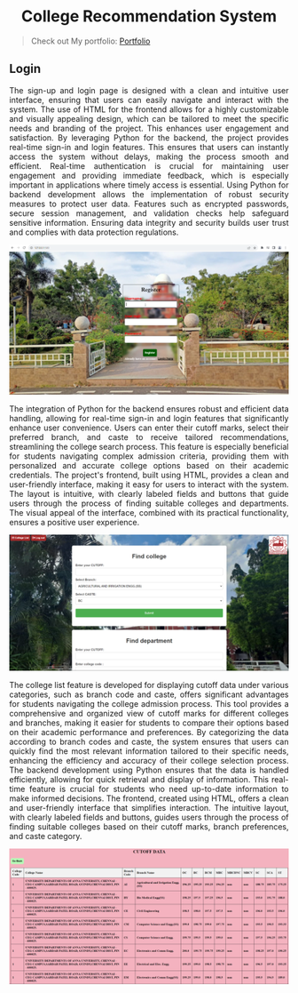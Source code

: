 <h1 align="center">College Recommendation System</h1>

> Check out My portfolio: [Portfolio](https://nirmalkumarofllll.github.io/Portfolio/)

## Login

<p align="justify"> 
The sign-up and login page is designed with a clean and intuitive user interface, ensuring that users can easily navigate and interact with the system. The use of HTML for the frontend allows for a highly customizable and visually appealing design, which can be tailored to meet the specific needs and branding of the project. This enhances user engagement and satisfaction. By leveraging Python for the backend, the project provides real-time sign-in and login features. This ensures that users can instantly access the system without delays, making the process smooth and efficient. Real-time authentication is crucial for maintaining user engagement and providing immediate feedback, which is especially important in applications where timely access is essential. Using Python for backend development allows the implementation of robust security measures to protect user data. Features such as encrypted passwords, secure session management, and validation checks help safeguard sensitive information. Ensuring data integrity and security builds user trust and complies with data protection regulations.</p>

![Loginpage](./imgs/signin.png)

<p align="justify"> 
The integration of Python for the backend ensures robust and efficient data handling, allowing for real-time sign-in and login features that significantly enhance user convenience. Users can enter their cutoff marks, select their preferred branch, and caste to receive tailored recommendations, streamlining the college search process. This feature is especially beneficial for students navigating complex admission criteria, providing them with personalized and accurate college options based on their academic credentials. The project's frontend, built using HTML, provides a clean and user-friendly interface, making it easy for users to interact with the system. The layout is intuitive, with clearly labeled fields and buttons that guide users through the process of finding suitable colleges and departments. The visual appeal of the interface, combined with its practical functionality, ensures a positive user experience.</p>

![Loginpage](./imgs/Home.png)

<p align="justify"> 
The college list feature is developed for displaying cutoff data under various categories, such as branch code and caste, offers significant advantages for students navigating the college admission process. This tool provides a comprehensive and organized view of cutoff marks for different colleges and branches, making it easier for students to compare their options based on their academic performance and preferences. By categorizing the data according to branch codes and caste, the system ensures that users can quickly find the most relevant information tailored to their specific needs, enhancing the efficiency and accuracy of their college selection process. The backend development using Python ensures that the data is handled efficiently, allowing for quick retrieval and display of information. This real-time feature is crucial for students who need up-to-date information to make informed decisions. The frontend, created using HTML, offers a clean and user-friendly interface that simplifies interaction. The intuitive layout, with clearly labeled fields and buttons, guides users through the process of finding suitable colleges based on their cutoff marks, branch preferences, and caste category. </p>

![Loginpage](./imgs/clglist.png)
